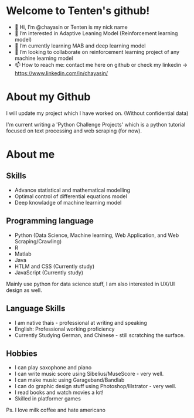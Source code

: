 # Welcome to Tenten's github!

- 👋 Hi, I’m @chayasin or Tenten is my nick name
- 👀 I’m interested in Adaptive Leaning Model (Reinforcement learning model)
- 🌱 I’m currently learning MAB and deep learning model
- 💞️ I’m looking to collaborate on reinforcement learning project of any machine learning model
- 📫 How to reach me: contact me here on github or check my linkedin -> https://www.linkedin.com/in/chayasin/

# About my Github

I will update my project which I have worked on. (Without confidential data)

I'm current writing a 'Python Challenge Projects' which is a python tutorial focused on text processing and web scraping (for now).

# About me

## Skills

- Advance statistical and mathematical modelling
- Optimal control of differential equations model
- Deep knowladge of machine learning model

## Programming language

- Python (Data Science, Machine learning, Web Application, and Web Scraping/Crawling)
- R
- Matlab
- Java 
- HTLM and CSS (Currently study)
- JavaScript (Currently study)

Mainly use python for data science stuff, I am also interested in UX/UI design as well.

## Language Skills

- I am native thais - professional at writing and speaking
- English: Professional working proficiency
- Currently Studying German, and Chinese - still scratching the surface.

## Hobbies

- I can play saxophone and piano 
- I can write music score using Sibelius/MuseScore - very well.
- I can make music using Garageband/Bandlab
- I can do graphic design stuff using Photoshop/Illstrator - very well.
- I read books and watch movies a lot!
- Skilled in platformer games

Ps. I love milk coffee and hate americano

<!---
chayasin/chayasin is a ✨ special ✨ repository because its `README.md` (this file) appears on your GitHub profile.
You can click the Preview link to take a look at your changes.
--->
